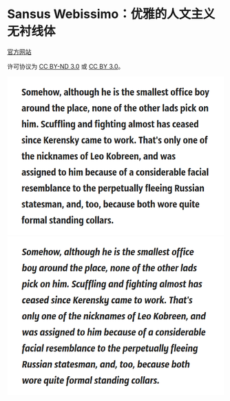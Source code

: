 # Sansus Webissimo：优雅的人文主义无衬线体

[官方网站](https://www.designcontest.com/webissimo-font/)

许可协议为 [CC BY-ND 3.0](https://creativecommons.org/licenses/by/3.0/legalcode) 或 [CC BY 3.0](https://creativecommons.org/licenses/by-nd/3.0/)。

![Preview: Regular](preview.png)
![Preview: Italic](preview-italic.png)